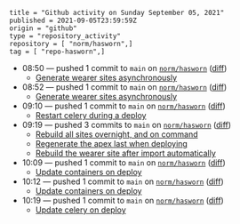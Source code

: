 ```
title = "Github activity on Sunday September 05, 2021"
published = 2021-09-05T23:59:59Z
origin = "github"
type = "repository_activity"
repository = [ "norm/hasworn",]
tag = [ "repo-hasworn",]
```

* 08:50 — pushed 1 commit to `main` on [`norm/hasworn`](https://github.com/norm/hasworn) ([diff](https://github.com/norm/hasworn/compare/eca93ac190849fab1ea7e676f51c4118af2c682c..1a858a6356c8f8bb9a7882151ef2e07012878658))
  * [Generate wearer sites asynchronously](https://github.com/norm/hasworn/commit/1a858a6356c8f8bb9a7882151ef2e07012878658)
* 08:52 — pushed 1 commit to `main` on [`norm/hasworn`](https://github.com/norm/hasworn) ([diff](https://github.com/norm/hasworn/compare/1a858a6356c8f8bb9a7882151ef2e07012878658..9ef52f1d07d3829f36885a0566b564b387ef0b51))
  * [Generate wearer sites asynchronously](https://github.com/norm/hasworn/commit/9ef52f1d07d3829f36885a0566b564b387ef0b51)
* 09:10 — pushed 1 commit to `main` on [`norm/hasworn`](https://github.com/norm/hasworn) ([diff](https://github.com/norm/hasworn/compare/9ef52f1d07d3829f36885a0566b564b387ef0b51..7993cb3f8485f462acbfd68a7e6639908c25384e))
  * [Restart celery during a deploy](https://github.com/norm/hasworn/commit/7993cb3f8485f462acbfd68a7e6639908c25384e)
* 09:19 — pushed 3 commits to `main` on [`norm/hasworn`](https://github.com/norm/hasworn) ([diff](https://github.com/norm/hasworn/compare/7993cb3f8485f462acbfd68a7e6639908c25384e..01f7bd3d7384e484cce5101494711391075f24bb))
  * [Rebuild all sites overnight, and on command](https://github.com/norm/hasworn/commit/f74c1017392494a7d8fe1ecbc12f3f57b475a5f3)
  * [Regenerate the apex last when deploying](https://github.com/norm/hasworn/commit/a86264eeab6d8ee90c5621cdf131b4a94bc99796)
  * [Rebuild the wearer site after import automatically](https://github.com/norm/hasworn/commit/01f7bd3d7384e484cce5101494711391075f24bb)
* 10:09 — pushed 1 commit to `main` on [`norm/hasworn`](https://github.com/norm/hasworn) ([diff](https://github.com/norm/hasworn/compare/01f7bd3d7384e484cce5101494711391075f24bb..2a68f693370d8b7399f46d19215cccd9498ce0ef))
  * [Update containers on deploy](https://github.com/norm/hasworn/commit/2a68f693370d8b7399f46d19215cccd9498ce0ef)
* 10:12 — pushed 1 commit to `main` on [`norm/hasworn`](https://github.com/norm/hasworn) ([diff](https://github.com/norm/hasworn/compare/2a68f693370d8b7399f46d19215cccd9498ce0ef..4d698775093e94dd40041a4770d48b2f8fc5341e))
  * [Update containers on deploy](https://github.com/norm/hasworn/commit/4d698775093e94dd40041a4770d48b2f8fc5341e)
* 10:19 — pushed 1 commit to `main` on [`norm/hasworn`](https://github.com/norm/hasworn) ([diff](https://github.com/norm/hasworn/compare/4d698775093e94dd40041a4770d48b2f8fc5341e..9f008ac0c9417533f8fe5911e0e894e7da116ee0))
  * [Update celery on deploy](https://github.com/norm/hasworn/commit/9f008ac0c9417533f8fe5911e0e894e7da116ee0)
